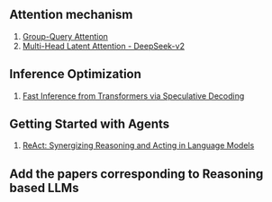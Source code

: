 ## Attention mechanism
1. [Group-Query Attention](https://arxiv.org/pdf/2305.13245)
2. [Multi-Head Latent Attention - DeepSeek-v2](https://arxiv.org/pdf/2405.04434)

## Inference Optimization
1. [Fast Inference from Transformers via Speculative Decoding](https://arxiv.org/pdf/2211.17192)

## Getting Started with Agents
1. [ReAct: Synergizing Reasoning and Acting in Language Models](https://arxiv.org/abs/2210.03629)

## Add the papers corresponding to Reasoning based LLMs
